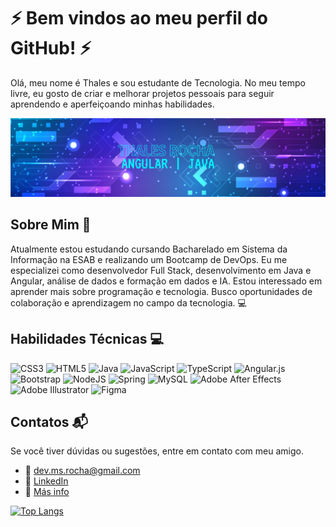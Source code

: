 # ⚡ Bem vindos ao meu perfil do GitHub! ⚡️
Olá, meu nome é Thales e sou estudante de Tecnologia. No meu tempo livre, eu gosto de criar e melhorar projetos pessoais para seguir aprendendo e aperfeiçoando minhas habilidades.

![](register.png)

## Sobre Mim 💫
Atualmente estou estudando cursando Bacharelado em Sistema da Informação na ESAB e realizando um Bootcamp de DevOps. Eu me especializei como desenvolvedor Full Stack, desenvolvimento em Java e Angular, análise de dados e formação em dados e IA.
Estou interessado em aprender mais sobre programação e tecnologia. Busco oportunidades de colaboração e aprendizagem no campo da tecnologia. 💻

## Habilidades Técnicas 💻
![CSS3](https://img.shields.io/badge/css3-%231572B6.svg?style=for-the-badge&logo=css3&logoColor=white) ![HTML5](https://img.shields.io/badge/html5-%23E34F26.svg?style=for-the-badge&logo=html5&logoColor=white) ![Java](https://img.shields.io/badge/java-%23ED8B00.svg?style=for-the-badge&logo=java&logoColor=white) ![JavaScript](https://img.shields.io/badge/javascript-%23323330.svg?style=for-the-badge&logo=javascript&logoColor=%23F7DF1E) ![TypeScript](https://img.shields.io/badge/typescript-%23007ACC.svg?style=for-the-badge&logo=typescript&logoColor=white) ![Angular.js](https://img.shields.io/badge/angular.js-%23E23237.svg?style=for-the-badge&logo=angularjs&logoColor=white) ![Bootstrap](https://img.shields.io/badge/bootstrap-%23563D7C.svg?style=for-the-badge&logo=bootstrap&logoColor=white) ![NodeJS](https://img.shields.io/badge/node.js-6DA55F?style=for-the-badge&logo=node.js&logoColor=white) ![Spring](https://img.shields.io/badge/spring-%236DB33F.svg?style=for-the-badge&logo=spring&logoColor=white) ![MySQL](https://img.shields.io/badge/mysql-%2300f.svg?style=for-the-badge&logo=mysql&logoColor=white) ![Adobe After Effects](https://img.shields.io/badge/Adobe%20After%20Effects-9999FF.svg?style=for-the-badge&logo=Adobe%20After%20Effects&logoColor=white) ![Adobe Illustrator](https://img.shields.io/badge/adobeillustrator-%23FF9A00.svg?style=for-the-badge&logo=adobeillustrator&logoColor=white) 	![Figma](https://img.shields.io/badge/figma-%23F24E1E.svg?style=for-the-badge&logo=figma&logoColor=white)

## Contatos 📬
Se você tiver dúvidas ou sugestões, entre em contato com meu amigo.

- 📧 dev.ms.rocha@gmail.com
- 💼 [LinkedIn](www.linkedin.com/in/thales-rocha-dev) 
- 📌 [Más info](https://linktr.ee/thalesroch) 

[![Top Langs](https://github-readme-stats.vercel.app/api/top-langs/?username=ThalesRoch&layout=compact&show_icons=true&theme=radical)](https://github.com/ThalesRoch/github-readme-stats)

